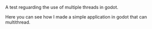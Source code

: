 A test reguarding the use of multiple threads in godot.



Here you can see how I made a simple application in godot that can multithread.

